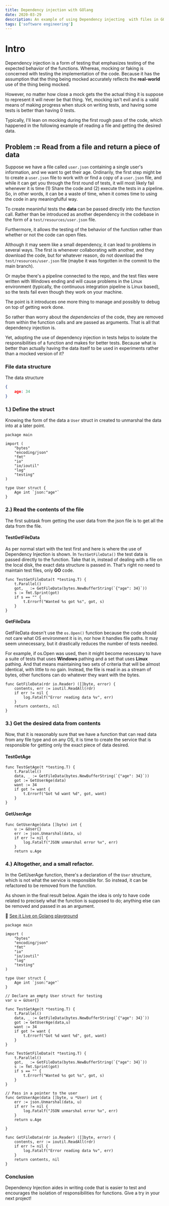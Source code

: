 ```yaml
---
title: Dependency injection with GOlang
date: 2020-03-29
description: An example of using Dependency injecting  with files in GOlang.
tags: ['software engineering']
---
```


# Intro 

Dependency injection is a form of testing that emphasizes testing of the expected behavior of the functions. Whereas, mocking or faking is concerned with testing the implementation of the code. Because it has the assumption that the thing being mocked accurately reflects the **real-world** use of the thing being mocked. 

However, no matter how close a mock gets the the actual thing it is suppose to represent it will never be that thing. Yet, mocking isn't evil and is a valid means of making progress when stuck on writing tests, and having some tests is better than having 0 tests. 

Typically, I'll lean on mocking during the first rough pass of the code, which happened in the following example of reading a file and getting the desired data.

## Problem := Read from a file and return a piece of data

Suppose we have a file called `user.json` containing a single user's information, and we want to get their age. Ordinarily, the first step might be to create a `user.json` file to work with or find a copy of a `user.json` file, and while it can get you through the first round of tests, it will most likely fail whenever it is time (1) Share the code and (2) execute the tests in a pipeline. So, in other words, it can be a waste of time, when it comes time to using the code in any meaningfulful way. 

To create meaninful tests the **data** can be passed directly into the function call. Rather than be introduced as another dependency in the codebase in the form of a `test/resources/user.json` file.

Furthermore, it allows the testing of the behavior of the function rather than whether or not the code can open files. 

Although it may seem like a small dependency, it can lead to problems in several ways. The first is whenever collaborating with another, and they download the code, but for whatever reason, do not download the `test/resources/user.json` file (maybe it was forgotten in the commit to the main branch). 

Or maybe there's a pipeline connected to the repo, and the test files were written with Windows ending and will cause problems in the Linux environment (typically, the continuous integration pipeline is Linux based), so the tests fail even though they work on your machine. 

The point is it introduces one more thing to manage and possibly to debug on top of getting work done. 

So rather than worry about the *dependencies* of the code, they are removed from within the function calls and are passed as arguments. That is all that dependency injection is. 

Yet, adopting the use of dependency injection in tests helps to isolate the responsibilities of a function and makes for better tests. Because what is better than actually having the data itself to be used in experiments rather than a mocked version of it?

### File data structure

The data structure
```json
{
    age: 34
}
```

### 1.) Define the struct

Knowing the form of the data a `User` struct in created to unmarshal the data into at a later point.

```golang
package main

import (
	"bytes"
	"encoding/json"
	"fmt"
	"io"
	"io/ioutil"
	"log"
	"testing"
)

type User struct {
	Age int `json:"age"`
}
```

### 2.) Read the contents of the file

The first subtask from getting the user data from the json file is to get all the data from the
file.

#### TestGetFileData

As per normal start with the test first and here is where the use of Dependency Injection is shown. In `TestGetFileData()` the test data is passed directly to the function. Take that in, instead of dealing with a file on the local disk, the exact data structure is passed in. That's right no need to maintain test files, only **GO** code.

```golang
func TestGetFileData(t *testing.T) {
	t.Parallel()
	got, _ := GetFileData(bytes.NewBufferString(`{"age": 34}`))
	s := fmt.Sprint(got)
	if s == "" {
		t.Errorf("Wanted %s got %s", got, s)
	}
}
```
#### GetFileData

GetFileData doesn't use the `os.Open()` function because the code should not care what OS environment it is in, nor how it handles file paths. It may seem unnecessary, but it drastically reduces the number of tests needed. 

For example, if os.Open was used, then it might become necessary to have a suite of tests that uses **Windows** pathing and a set that uses **Linux** pathing. And that means maintaining two sets of criteria that will be almost identical, with little to no gain. Instead, the file is read in as a stream of bytes, other functions can do whatever they want with the bytes.

```golang
func GetFileData(rdr io.Reader) ([]byte, error) {
	contents, err := ioutil.ReadAll(rdr)
	if err != nil {
		log.Fatalf("Error reading data %v", err)
	}
	return contents, nil
}
```

### 3.) Get the desired data from contents

Now, that it is reasonably sure that we have a function that can read data from any file type and on any OS, it is time to create the service that is responsible for getting only the exact piece of data desired.

#### TestGetAge

```golang
func TestGetAge(t *testing.T) {
	t.Parallel()
	data, _ := GetFileData(bytes.NewBufferString(`{"age": 34}`))
	got := GetUserAge(data)
	want := 34
	if got != want {
		t.Errorf("Got %d want %d", got, want)
	}
}
```


#### GetUserAge

```golang
func GetUserAge(data []byte) int {
	u := &User{}
	err := json.Unmarshal(data, u)
	if err != nil {
		log.Fatalf("JSON unmarshal error %v", err)
	}
	return u.Age
```

### 4.) Altogether, and a small refactor.

In the GetUserAge function, there's a declaration of the `User` structure, which is not what the service is responsible for. So instead, it can be refactored to be removed from the function.

As shown in the final result below. Again the idea is only to have code related to precisely what the function is supposed to do; anything else can be removed and passed in as an argument. 

:link: [See it Live on Golang playground](https://play.golang.org/p/bV8bNxqm06W)

```golang
package main

import (
	"bytes"
	"encoding/json"
	"fmt"
	"io"
	"io/ioutil"
	"log"
	"testing"
)

type User struct {
	Age int `json:"age"`
}

// Declare an empty User struct for testing
var u = &User{}

func TestGetAge(t *testing.T) {
	t.Parallel()
	data, _ := GetFileData(bytes.NewBufferString(`{"age": 34}`))
	got := GetUserAge(data,u)
	want := 34
	if got != want {
		t.Errorf("Got %d want %d", got, want)
	}
}

func TestGetFileData(t *testing.T) {
	t.Parallel()
	got, _ := GetFileData(bytes.NewBufferString(`{"age": 34}`))
	s := fmt.Sprint(got)
	if s == "" {
		t.Errorf("Wanted %s got %s", got, s)
	}
}

// Pass in a pointer to the user
func GetUserAge(data []byte, u *User) int {
	err := json.Unmarshal(data, u)
	if err != nil {
		log.Fatalf("JSON unmarshal error %v", err)
	}
	return u.Age

}

func GetFileData(rdr io.Reader) ([]byte, error) {
	contents, err := ioutil.ReadAll(rdr)
	if err != nil {
		log.Fatalf("Error reading data %v", err)
	}
	return contents, nil
}
```

### Conclusion

Dependency Injection aides in writing code that is easier to test and encourages the isolation of responsibilities for functions. Give a try in your next project!

